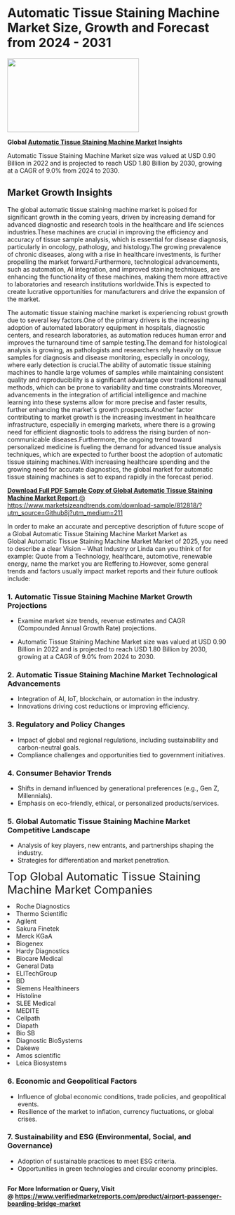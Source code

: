 <H1>Automatic Tissue Staining Machine Market Size, Growth and Forecast from 2024 - 2031</H1><img class="aligncenter size-medium wp-image-584254" src="https://thirdeyenews.in/wp-content/uploads/2024/09/Global-Market-Research-300x168.jpeg" alt="" width="300" height="168" /><p><strong>Global&nbsp;<a href="https://www.marketsizeandtrends.com/download-sample/812818/?utm_source=Github8j?utm_medium=211">Automatic Tissue Staining Machine Market</a> Insights</strong></p><p>Automatic Tissue Staining Machine Market size was valued at USD 0.90 Billion in 2022 and is projected to reach USD 1.80 Billion by 2030, growing at a CAGR of 9.0% from 2024 to 2030.</p><p><h2>Market Growth Insights</h2> <p>The global automatic tissue staining machine market is poised for significant growth in the coming years, driven by increasing demand for advanced diagnostic and research tools in the healthcare and life sciences industries.These machines are crucial in improving the efficiency and accuracy of tissue sample analysis, which is essential for disease diagnosis, particularly in oncology, pathology, and histology.The growing prevalence of chronic diseases, along with a rise in healthcare investments, is further propelling the market forward.Furthermore, technological advancements, such as automation, AI integration, and improved staining techniques, are enhancing the functionality of these machines, making them more attractive to laboratories and research institutions worldwide.This is expected to create lucrative opportunities for manufacturers and drive the expansion of the market.</p> <p><a href="download_sample_link_here"></a></p> <p>The automatic tissue staining machine market is experiencing robust growth due to several key factors.One of the primary drivers is the increasing adoption of automated laboratory equipment in hospitals, diagnostic centers, and research laboratories, as automation reduces human error and improves the turnaround time of sample testing.The demand for histological analysis is growing, as pathologists and researchers rely heavily on tissue samples for diagnosis and disease monitoring, especially in oncology, where early detection is crucial.The ability of automatic tissue staining machines to handle large volumes of samples while maintaining consistent quality and reproducibility is a significant advantage over traditional manual methods, which can be prone to variability and time constraints.Moreover, advancements in the integration of artificial intelligence and machine learning into these systems allow for more precise and faster results, further enhancing the market's growth prospects.Another factor contributing to market growth is the increasing investment in healthcare infrastructure, especially in emerging markets, where there is a growing need for efficient diagnostic tools to address the rising burden of non-communicable diseases.Furthermore, the ongoing trend toward personalized medicine is fueling the demand for advanced tissue analysis techniques, which are expected to further boost the adoption of automatic tissue staining machines.With increasing healthcare spending and the growing need for accurate diagnostics, the global market for automatic tissue staining machines is set to expand rapidly in the forecast period.</p> <p><a href="get_more_link_here"></p><p><span class=""><strong>Download Full PDF Sample Copy of Global Automatic Tissue Staining Machine Market Report</strong> @ <a href="https://www.marketsizeandtrends.com/download-sample/812818/?utm_source=Github8j?utm_medium=211" target="_blank">https://www.marketsizeandtrends.com/download-sample/812818/?utm_source=Github8j?utm_medium=211</a></span></p><p>In order to make an accurate and perceptive description of future scope of a Global&nbsp;Automatic Tissue Staining Machine Market Market as Global&nbsp;Automatic Tissue Staining Machine Market Market of 2025, you need to describe a clear Vision &ndash; What Industry or Linda can you think of for example: Quote from a Technology, healthcare, automotive, renewable energy, name the market you are Reffering to.However, some general trends and factors usually impact market reports and their future outlook include:</p><h3>1.&nbsp;<strong>Automatic Tissue Staining Machine Market Growth Projections</strong></h3><ul><li>Examine market size trends, revenue estimates and CAGR (Compounded Annual Growth Rate) projections.</li><li><p>Automatic Tissue Staining Machine Market size was valued at USD 0.90 Billion in 2022 and is projected to reach USD 1.80 Billion by 2030, growing at a CAGR of 9.0% from 2024 to 2030.</p></li></ul><h3>2.&nbsp;<strong>Automatic Tissue Staining Machine Market Technological Advancements</strong></h3><ul><li>Integration of AI, IoT, blockchain, or automation in the industry.</li><li>Innovations driving cost reductions or improving efficiency.</li></ul><h3>3.&nbsp;<strong>Regulatory and Policy Changes</strong></h3><ul><li>Impact of global and regional regulations, including sustainability and carbon-neutral goals.</li><li>Compliance challenges and opportunities tied to government initiatives.</li></ul><h3>4.&nbsp;<strong>Consumer Behavior Trends</strong></h3><ul><li>Shifts in demand influenced by generational preferences (e.g., Gen Z, Millennials).</li><li>Emphasis on eco-friendly, ethical, or personalized products/services.</li></ul><h3>5.&nbsp;<strong>Global Automatic Tissue Staining Machine Market Competitive Landscape</strong></h3><ul><li>Analysis of key players, new entrants, and partnerships shaping the industry.</li><li>Strategies for differentiation and market penetration.</li></ul><p data-pm-slice="1 1 []"><span style="color: inherit; font-family: inherit; font-size: 25px;">Top Global Automatic Tissue Staining Machine Market Companies</span></p><div class="" data-test-id=""><p><li>Roche Diagnostics</li><li> Thermo Scientific</li><li> Agilent</li><li> Sakura Finetek</li><li> Merck KGaA</li><li> Biogenex</li><li> Hardy Diagnostics</li><li> Biocare Medical</li><li> General Data</li><li> ELITechGroup</li><li> BD</li><li> Siemens Healthineers</li><li> Histoline</li><li> SLEE Medical</li><li> MEDITE</li><li> Cellpath</li><li> Diapath</li><li> Bio SB</li><li> Diagnostic BioSystems</li><li> Dakewe</li><li> Amos scientific</li><li> Leica Biosystems</li></p></div><h3>6.&nbsp;<strong>Economic and Geopolitical Factors</strong></h3><ul><li>Influence of global economic conditions, trade policies, and geopolitical events.</li><li>Resilience of the market to inflation, currency fluctuations, or global crises.</li></ul><h3>7.&nbsp;<strong>Sustainability and ESG (Environmental, Social, and Governance)</strong></h3><ul><li>Adoption of sustainable practices to meet ESG criteria.</li><li>Opportunities in green technologies and circular economy principles.</li></ul><h2><strong style="font-size: 14px;">For More Information or Query, Visit @&nbsp;</strong><a style="background-color: #ffffff; font-size: 14px;" href="https://www.marketsizeandtrends.com/report/automatic-tissue-staining-machine-market/" target="_blank">https://www.verifiedmarketreports.com/product/airport-passenger-boarding-bridge-market</a></h2>